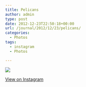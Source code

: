 ```yaml
---
title: Pelicans
author: admin
type: post
date: 2012-12-23T22:50:18+00:00
url: /journal/2012/12/23/pelicans/
categories:
  - Photos
tags:
  - instagram
  - Photos

---
```

![][1]

<p class="view-instagram">
  <a href="http://instagr.am/p/TmK5sfKlpd/">View on Instagram</a>
</p>

 [1]: http://lobban.org/wordpress//HLIC/dd650a3321590784dc1c39970fe8235d.jpg